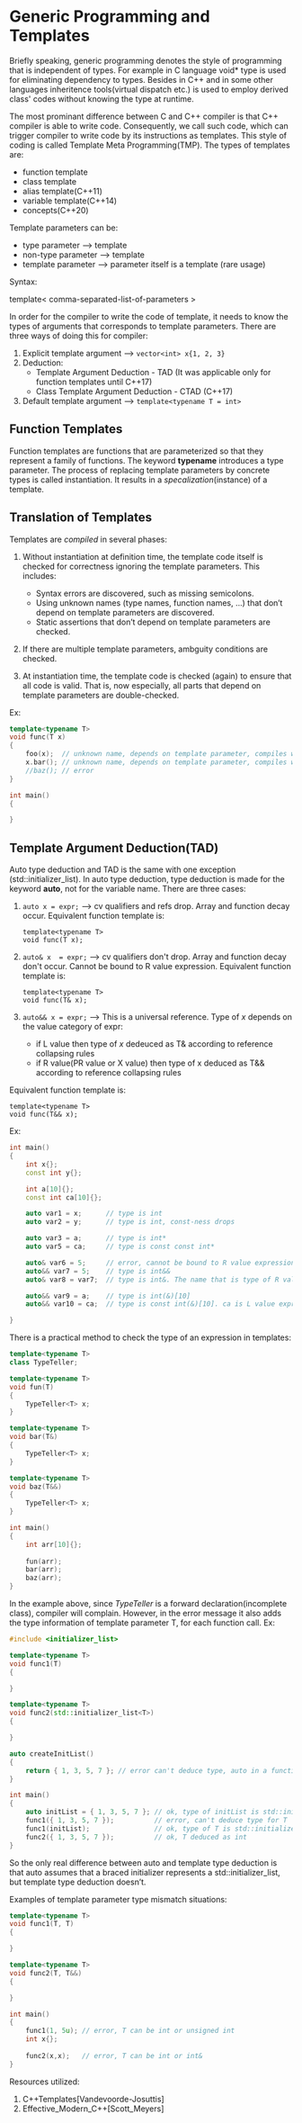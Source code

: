 # Generic Programming and Templates

Briefly speaking, generic programming denotes the style of programming that is independent of types. For example in C language void* type is used for eliminating dependency to types.
Besides in C++ and in some other languages inheritence tools(virtual dispatch etc.) is used to employ derived class' codes without knowing the type at runtime.

The most prominant difference between C and C++ compiler is that C++ compiler is able to write code. Consequently, we call such code, which can trigger compiler to write code by its
instructions as templates. This style of coding is called Template Meta Programming(TMP). The types of templates are:

- function template
- class template
- alias template(C++11)
- variable template(C++14)
- concepts(C++20)


Template parameters can be:

- type parameter   	--> template<typename T>
- non-type parameter 	--> template<int n>
- template parameter 	--> parameter itself is a template (rare usage)

Syntax: 

template< comma-separated-list-of-parameters >

In order for the compiler to write the code of template, it needs to know the types of arguments that corresponds to template parameters. There are three ways of doing this for compiler:

1) Explicit template argument --> `vector<int> x{1, 2, 3}`
2) Deduction:
   - Template Argument Deduction - TAD (It was applicable only for function templates until C++17)
   - Class Template Argument Deduction - CTAD (C++17)
4) Default template argument --> `template<typename T = int>`

## Function Templates

Function templates are functions that are parameterized so that they represent a family of functions. The keyword **typename** introduces a type parameter. The process of replacing template parameters by concrete types is called instantiation. It results in a _specalization_(instance) of a template.

## Translation of Templates

Templates are _compiled_ in several phases:

1. Without instantiation at definition time, the template code itself is checked for correctness ignoring the template parameters. This includes:
	- Syntax errors are discovered, such as missing semicolons.
	- Using unknown names (type names, function names, …) that don’t depend on template parameters are discovered.
	- Static assertions that don’t depend on template parameters are checked.

2. If there are multiple template parameters, ambguity conditions are checked.

3. At instantiation time, the template code is checked (again) to ensure that all code is valid. That is, now especially, all parts that depend on template parameters are
double-checked.

Ex:
```cpp
template<typename T>
void func(T x)
{
    foo(x);  // unknown name, depends on template parameter, compiles witout an error 
    x.bar(); // unknown name, depends on template parameter, compiles witout an error 
    //baz(); // error
}

int main()
{

}
```
## Template Argument Deduction(TAD)

Auto type deduction and TAD is the same with one exception (std::initializer_list). In auto type deduction, type deduction is made for the keyword **auto**, not for the variable name. There are three cases:

1) `auto x = expr;`	-->	cv qualifiers and refs drop. Array and function decay occur. Equivalent function template is:
   ```
   template<typename T>
   void func(T x);
   ```

2) `auto& x  = expr;`	-->	cv qualifiers don't drop. Array and function decay don't occur. Cannot be bound to R value expression. Equivalent function template is:
   ```
   template<typename T>
   void func(T& x);
   ```

3) `auto&& x = expr;`	-->	This is a universal reference. Type of _x_ depends on the value category of expr:
	- if L value then type of _x_ dedeuced as T& according to reference collapsing rules
	- if R value(PR value or X value) then type of x deduced as T&& according to reference collapsing rules

Equivalent function template is:
   ```
   template<typename T>
   void func(T&& x);
   ```

Ex:
```cpp
int main()
{
    int x{};
    const int y{};

    int a[10]{};
    const int ca[10]{};

    auto var1 = x;      // type is int
    auto var2 = y;      // type is int, const-ness drops

    auto var3 = a;      // type is int*
    auto var5 = ca;     // type is const const int*

    auto& var6 = 5;     // error, cannot be bound to R value expression
    auto&& var7 = 5;    // type is int&&
    auto& var8 = var7;  // type is int&. The name that is type of R value reference(var7), forms nevertheless an L value expression

    auto&& var9 = a;  	// type is int(&)[10]
    auto&& var10 = ca;  // type is const int(&)[10]. ca is L value expression, according to reference collapsing rules var sloud be lvalue ref

}
```
There is a practical method to check the type of an expression in templates:
```cpp
template<typename T>
class TypeTeller;

template<typename T>
void fun(T)
{
    TypeTeller<T> x;
}

template<typename T>
void bar(T&)
{
    TypeTeller<T> x;
}

template<typename T>
void baz(T&&)
{
    TypeTeller<T> x;
}

int main()
{
    int arr[10]{};
    
    fun(arr);
    bar(arr);
    baz(arr);
}
```
In the example above, since _TypeTeller_ is a forward declaration(incomplete class), compiler will complain. However, in the error message it also adds the type information of template
parameter T, for each function call. Ex:
```cpp
#include <initializer_list>

template<typename T>
void func1(T)
{

}

template<typename T>
void func2(std::initializer_list<T>)
{

}

auto createInitList()
{
    return { 1, 3, 5, 7 }; // error can't deduce type, auto in a function return type or a lambda parameter implies template type deduction, not auto type deduction
}

int main()
{
    auto initList = { 1, 3, 5, 7 }; // ok, type of initList is std::initializer_list<int>
    func1({ 1, 3, 5, 7 }); 			// error, can't deduce type for T
    func1(initList);  				// ok, type of T is std::initializer_list<int>
    func2({ 1, 3, 5, 7 }); 			// ok, T deduced as int
}
```
So the only real difference between auto and template type deduction is that auto assumes that a braced initializer represents a std::initializer_list, but template type deduction
doesn’t.

Examples of template parameter type mismatch situations:
```cpp
template<typename T>
void func1(T, T)
{

}

template<typename T>
void func2(T, T&&)
{

}

int main()
{
    func1(1, 5u); // error, T can be int or unsigned int
	int x{};
	
	func2(x,x);   // error, T can be int or int&
}
```

Resources utilized:
1) C++Templates[Vandevoorde-Josuttis]
2) Effective_Modern_C++[Scott_Meyers]
